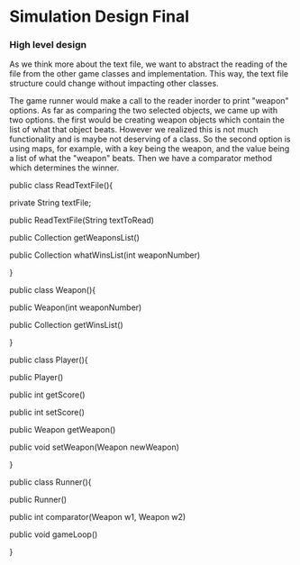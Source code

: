 # Simulation Design Final
### 

### High level design

As we think more about the text file, we want to abstract the reading of
the file from the other game classes and implementation. This way, the text
file structure could change without impacting other classes. 

The game runner would make a call to the reader inorder to print "weapon"
options. As far as comparing the two selected objects, we came up with two
options. the first would be creating weapon objects which contain the list
of what that object beats. However we realized this is not much functionality
and is maybe not deserving of a class. So the second option is using 
maps, for example, with a key being the weapon, and the value being a 
list of what the "weapon" beats. Then we have a comparator method which 
determines the winner. 


public class ReadTextFile(){

private String textFile;

public ReadTextFile(String textToRead)

public Collection<Strings> getWeaponsList()

public Collection<Strings> whatWinsList(int weaponNumber)

}

public class Weapon(){

public Weapon(int weaponNumber)

public Collection<Strings> getWinsList()


}

public class Player(){

public Player()

public int getScore()

public int setScore()

public Weapon getWeapon()

public void setWeapon(Weapon newWeapon)

}


public class Runner(){

public Runner()

public int comparator(Weapon w1, Weapon w2)

public void gameLoop()

}



